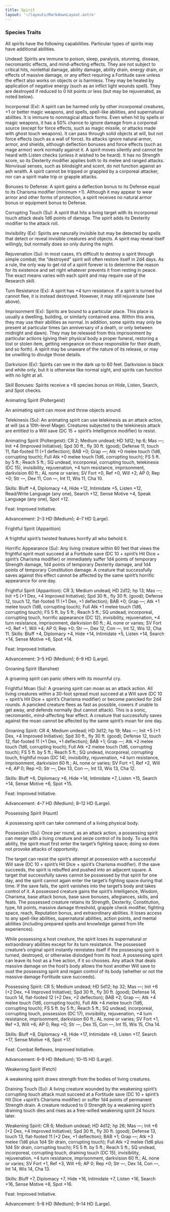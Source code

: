 ```yaml
---
title: Spirit
layout: '~/layouts/MarkdownLayout.astro'
---
```

###  Species Traits

All spirits have the following capabilities. Particular types of spirits may
have additional abilities.

Undead: Spirits are immune to poison, sleep, paralysis, stunning, disease,
necromantic effects, and mind-affecting effects. They are not subject to
critical hits, nonlethal damage, ability damage, ability drain, energy drain,
or effects of massive damage, or any effect requiring a Fortitude save unless
the effect also works on objects or is harmless. They may be healed by
application of negative energy (such as an inflict light wounds spell). They
are destroyed if reduced to 0 hit points or less (but may be rejuvenated, as
noted below).

Incorporeal (Ex): A spirit can be harmed only by other incorporeal creatures,
+1 or better magic weapons, and spells, spell-like abilities, and supernatural
abilities. It is immune to nonmagical attack forms. Even when hit by spells or
magic weapons, it has a 50% chance to ignore damage from a corporeal source
(except for force effects, such as magic missile, or attacks made with ghost
touch weapons). It can pass through solid objects at will, but not force
effects (such as a wall of force). Its attacks ignore natural armor, armor,
and shields, although deflection bonuses and force effects (such as mage
armor) work normally against it. A spirit moves silently and cannot be heard
with Listen checks (unless it wished to be heard). It has no Strength score,
so its Dexterity modifier applies both to its melee and ranged attacks.
Nonvisual senses, such as blindsight and scent, do not function against an ash
wraith. A spirit cannot be tripped or grappled by a corporeal attacker, nor
can a spirit make trip or grapple attacks.

Bonuses to Defense: A spirit gains a deflection bonus to its Defense equal to
its Charisma modifier (minimum +1). Although it may appear to wear armor and
other forms of protection, a spirit receives no natural armor bonus or
equipment bonus to Defense.

Corrupting Touch (Su): A spirit that hits a living target with its incorporeal
touch attack deals 1d6 points of damage. The spirit adds its Dexterity
modifier to the attack roll.

Invisibility (Ex): Spirits are naturally invisible but may be detected by
spells that detect or reveal invisible creatures and objects. A spirit may
reveal itself willingly, but normally does so only during the night.

Rejuvenation (Su): In most cases, it’s difficult to destroy a spirit through
simple combat; the “destroyed” spirit will often restore itself in 2d4 days.
As a rule, the only way to get rid of a spirit forever is to determine the
reason for its existence and set right whatever prevents it from resting in
peace. The exact means varies with each spirit and may require use of the
Research skill.

Turn Resistance (Ex): A spirit has +4 turn resistance. If a spirit is turned
but cannot flee, it is instead destroyed. However, it may still rejuvenate
(see above).

Imprisonment (Ex): Spirits are bound to a particular place. This place is
usually a dwelling, building, or similarly contained area. Within this area,
they may use their abilities as normal. In addition, some spirits may only be
present at particular times (an anniversary of a death, or only between
midnight and dawn). They may be released from this imprisonment by particular
actions (giving their physical body a proper funeral, restoring a lost or
stolen item, getting vengeance on those responsible for their death, and so
forth). A spirit may be unaware of the nature of its release, or may be
unwilling to divulge those details.

Darkvision (Ex): Spirits can see in the dark up to 60 feet. Darkvision is
black and white only, but it is otherwise like normal sight, and spirits can
function with no light at all.

Skill Bonuses: Spirits receive a +8 species bonus on Hide, Listen, Search, and
Spot checks.

Animating Spirit (Poltergeist)

An animating spirit can move and throw objects around.

Telekinesis (Su): An animating spirit can use telekinesis as an attack action,
at will (as a 10th-level Mage). Creatures subjected to the telekinesis attack
are entitled to a Will save (DC 15 + spirit’s Intelligence modifier) to
resist.

Animating Spirit (Poltergeist): CR 2; Medium undead; HD 1d12; hp 6; Mas —;
Init +4 (Improved Initiative); Spd 30 ft., fly 30 ft. (good); Defense 11,
touch 11, flat-footed 11 (+1 deflection); BAB +0; Grap —; Atk +0 melee touch
(1d6, corrupting touch); Full Atk +0 melee touch (1d6, corrupting touch); FS 5
ft. by 5 ft.; Reach 5 ft.; SQ undead, incorporeal, corrupting touch,
telekinesis (DC 15), invisibility, rejuvenation, +4 turn resistance,
imprisonment, darkvision 60 ft.; AL none or varies; SV Fort +0, Ref +0, Will
+2; AP 0; Rep +0; Str —, Dex 11, Con —, Int 11, Wis 11, Cha 10.

Skills: Bluff +4, Diplomacy +4, Hide +12, Intimidate +5, Listen +12,
Read/Write Language (any one), Search +12, Sense Motive +4, Speak Language
(any one), Spot +12.

Feat: Improved Initiative.

Advancement: 2–3 HD (Medium); 4–7 HD (Large).

Frightful Spirit (Apparition)

A frightful spirit’s twisted features horrify all who behold it.

Horrific Appearance (Su): Any living creature within 60 feet that views the
frightful spirit must succeed at a Fortitude save (DC 10 + spirit’s Hit Dice +
spirit’s Charisma modifier) or immediately suffer 1d4 points of temporary
Strength damage, 1d4 points of temporary Dexterity damage, and 1d4 points of
temporary Constitution damage. A creature that successfully saves against this
effect cannot be affected by the same spirit’s horrific appearance for one
day.

Frightful Spirit (Apparition): CR 3; Medium undead; HD 2d12; hp 13; Mas —;
Init +5 (+1 Dex, +4 Improved Initiative); Spd 30 ft., fly 30 ft. (good);
Defense 12, touch 12, flat-footed 11 (+1 Dex, +1 deflection); BAB +0; Grap —;
Atk +1 melee touch (1d6, corrupting touch); Full Atk +1 melee touch (1d6,
corrupting touch); FS 5 ft. by 5 ft.; Reach 5 ft.; SQ undead, incorporeal,
corrupting touch, horrific appearance (DC 12), invisibility, rejuvenation, +4
turn resistance, imprisonment, darkvision 60 ft.; AL none or varies; SV Fort
+0, Ref +1, Will +4; AP 0; Rep +0; Str —, Dex 12, Con —, Int 12, Wis 12, Cha
11. Skills: Bluff +4, Diplomacy +4, Hide +14, Intimidate +5, Listen +14,
Search +14, Sense Motive +6, Spot +14.

Feat: Improved Initiative.

Advancement: 3–5 HD (Medium); 6–9 HD (Large).

Groaning Spirit (Banshee)

A groaning spirit can panic others with its mournful cry.

Frightful Moan (Su): A groaning spirit can moan as an attack action. All
living creatures within a 30-foot spread must succeed at a Will save (DC 10 +
spirit’s Hit Dice + spirit’s Charisma modifier) or become panicked for 2d4
rounds. A panicked creature flees as fast as possible, cowers if unable to get
away, and defends normally (but cannot attack). This is a sonic, necromantic,
mind-affecting fear effect. A creature that successfully saves against the
moan cannot be affected by the same spirit’s moan for one day.

Groaning Spirit: CR 4; Medium undead; HD 3d12; hp 19; Mas —; Init +5 (+1 Dex,
+4 Improved Initiative); Spd 30 ft., fly 30 ft. (good); Defense 12, touch 12,
flat-footed 11 (+1 Dex, +1 deflection); BAB +1; Grap —; Atk +2 melee touch
(1d6, corrupting touch); Full Atk +2 melee touch (1d6, corrupting touch); FS 5
ft. by 5 ft.; Reach 5 ft.; SQ undead, incorporeal, corrupting touch, frightful
moan (DC 14), invisibility, rejuvenation, +4 turn resistance, imprisonment,
darkvision 60 ft.; AL none or varies; SV Fort +1, Ref +2, Will +4; AP 0; Rep
+0; Str —, Dex 13, Con —, Int 13, Wis 13, Cha 12.

Skills: Bluff +6, Diplomacy +6, Hide +14, Intimidate +7, Listen +15, Search
+14, Sense Motive +6, Spot +15.

Feat: Improved Initiative.

Advancement: 4–7 HD (Medium); 8–12 HD (Large).

Possessing Spirit (Haunt)

A possessing spirit can take command of a living physical body.

Possession (Su): Once per round, as an attack action, a possessing spirit can
merge with a living creature and seize control of its body. To use this
ability, the spirit must first enter the target’s fighting space; doing so
does not provoke attacks of opportunity.

The target can resist the spirit’s attempt at possession with a successful
Will save (DC 10 + spirit’s Hit Dice + spirit’s Charisma modifier). If the
save succeeds, the spirit is rebuffed and pushed into an adjacent square. A
target that successfully saves cannot be possessed by that spirit for one day,
and the spirit cannot again enter the target’s fighting space during that
time. If the save fails, the spirit vanishes into the target’s body and takes
control of it. A possessed creature gains the spirit’s Intelligence, Wisdom,
Charisma, base attack bonus, base save bonuses, allegiances, skills, and
feats. The possessed creature retains its Strength, Dexterity, Constitution,
type, hit points, massive damage threshold, grapple check modifier, fighting
space, reach, Reputation bonus, and extraordinary abilities. It loses access
to any spell-like abilities, supernatural abilities, action points, and mental
abilities (including prepared spells and knowledge gained from life
experiences).

While possessing a host creature, the spirit loses its supernatural or
extraordinary abilities except for its turn resistance. The possessed
creature’s original spirit instantly reinstates itself if the possessing
spirit is turned, destroyed, or otherwise dislodged from its host. A
possessing spirit can leave its host as a free action, if it so chooses. Any
attack that deals massive damage on the host’s body allows the host another
Will save to oust the possessing spirit and regain control of its body
(whether or not the massive damage Fortitude save succeeds).

Possessing Spirit: CR 5; Medium undead; HD 5d12; hp 32; Mas —; Init +6 (+2
Dex, +4 Improved Initiative); Spd 30 ft., fly 30 ft. (good); Defense 14, touch
14, flat-footed 12 (+2 Dex, +2 deflection); BAB +2; Grap —; Atk +4 melee touch
(1d6, corrupting touch), Full Atk +4 melee touch (1d6, corrupting touch); FS 5
ft. by 5 ft.; Reach 5 ft.; SQ undead, incorporeal, corrupting touch,
possession (DC 17), invisibility, rejuvenation, +4 turn resistance,
imprisonment, darkvision 60 ft.; AL none or varies; SV Fort +1, Ref +3, Will
+6; AP 0; Rep +0; Str —, Dex 15, Con —, Int 15, Wis 15, Cha 14.

Skills: Bluff +8, Diplomacy +8, Hide +17, Intimidate +9, Listen +17, Search
+17, Sense Motive +8, Spot +17.

Feat: Combat Reflexes, Improved Initiative.

Advancement: 6–9 HD (Medium); 10–15 HD (Large).

Weakening Spirit (Fetch)

A weakening spirit draws strength from the bodies of living creatures.

Draining Touch (Su): A living creature wounded by the weakening spirit’s
corrupting touch attack must succeed at a Fortitude save (DC 10 + spirit’s Hit
Dice +spirit’s Charisma modifier) or suffer 1d4 points of permanent Strength
drain. A creature reduced to 0 Strength by a weakening spirit’s draining touch
dies and rises as a free-willed weakening spirit 24 hours later.

Weakening Spirit: CR 6; Medium undead; HD 4d12; hp 26; Mas —; Init +6 (+2 Dex,
+4 Improved Initiative); Spd 30 ft., fly 30 ft. (good); Defense 13, touch 13,
flat-footed 11 (+2 Dex, +1 deflection); BAB +1; Grap —; Atk +3 melee (1d6 plus
1d4 Str drain, corrupting touch); Full Atk +2 melee (1d6 plus 1d4 Str drain,
corrupting touch); FS 5 ft. by 5 ft.; Reach 5 ft.; SQ undead, incorporeal,
corrupting touch, draining touch (DC 15), invisibility, rejuvenation, +4 turn
resistance, imprisonment, darkvision 60 ft.; AL none or varies; SV Fort +1,
Ref +3, Will +6; AP 0; Rep +0; Str —, Dex 14, Con —, Int 14, Wis 14, Cha 13.

Skills: Bluff +7, Diplomacy +7, Hide +16, Intimidate +7, Listen +16, Search
+16, Sense Motive +8, Spot +16.

Feat: Improved Initiative.

Advancement: 5–8 HD (Medium); 9–14 HD (Large).

